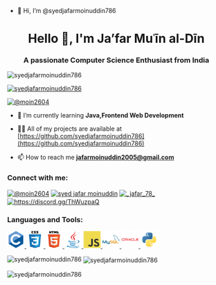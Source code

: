 - 👋 Hi, I’m @syedjafarmoinuddin786
<h1 align="center">Hello 👋, I'm Ja’far Muʿīn al-Dīn</h1>
<h3 align="center">A passionate Computer Science Enthusiast from India</h3>

<p align="left"> <img src="https://komarev.com/ghpvc/?username=syedjafarmoinuddin786&label=Profile%20views&color=0e75b6&style=flat" alt="syedjafarmoinuddin786" /> </p>

<p align="left"> <a href="https://github.com/ryo-ma/github-profile-trophy"><img src="https://github-profile-trophy.vercel.app/?username=syedjafarmoinuddin786" alt="syedjafarmoinuddin786" /></a> </p>

<p align="left"> <a href="https://twitter.com/@moin2604" target="blank"><img src="https://img.shields.io/twitter/follow/@moin2604?logo=twitter&style=for-the-badge" alt="@moin2604" /></a> </p>

- 🌱 I’m currently learning **Java,Frontend Web Development**

- 👨‍💻 All of my projects are available at [https://github.com/syedjafarmoinuddin786](https://github.com/syedjafarmoinuddin786)

- 📫 How to reach me **jafarmoinuddin2005@gmail.com**

<h3 align="left">Connect with me:</h3>
<p align="left">
<a href="https://twitter.com/@moin2604" target="blank"><img align="center" src="https://raw.githubusercontent.com/rahuldkjain/github-profile-readme-generator/master/src/images/icons/Social/twitter.svg" alt="@moin2604" height="30" width="40" /></a>
<a href="https://linkedin.com/in/syed jafar moinuddin" target="blank"><img align="center" src="https://raw.githubusercontent.com/rahuldkjain/github-profile-readme-generator/master/src/images/icons/Social/linked-in-alt.svg" alt="syed jafar moinuddin" height="30" width="40" /></a>
<a href="https://instagram.com/_jafar_78_" target="blank"><img align="center" src="https://raw.githubusercontent.com/rahuldkjain/github-profile-readme-generator/master/src/images/icons/Social/instagram.svg" alt="_jafar_78_" height="30" width="40" /></a>
<a href="https://discord.gg/https://discord.gg/ThWuzpaQ" target="blank"><img align="center" src="https://raw.githubusercontent.com/rahuldkjain/github-profile-readme-generator/master/src/images/icons/Social/discord.svg" alt="https://discord.gg/ThWuzpaQ" height="30" width="40" /></a>
</p>

<h3 align="left">Languages and Tools:</h3>
<p align="left"> <a href="https://www.cprogramming.com/" target="_blank" rel="noreferrer"> <img src="https://raw.githubusercontent.com/devicons/devicon/master/icons/c/c-original.svg" alt="c" width="40" height="40"/> </a> <a href="https://www.w3schools.com/css/" target="_blank" rel="noreferrer"> <img src="https://raw.githubusercontent.com/devicons/devicon/master/icons/css3/css3-original-wordmark.svg" alt="css3" width="40" height="40"/> </a> <a href="https://www.w3.org/html/" target="_blank" rel="noreferrer"> <img src="https://raw.githubusercontent.com/devicons/devicon/master/icons/html5/html5-original-wordmark.svg" alt="html5" width="40" height="40"/> </a> <a href="https://www.java.com" target="_blank" rel="noreferrer"> <img src="https://raw.githubusercontent.com/devicons/devicon/master/icons/java/java-original.svg" alt="java" width="40" height="40"/> </a> <a href="https://developer.mozilla.org/en-US/docs/Web/JavaScript" target="_blank" rel="noreferrer"> <img src="https://raw.githubusercontent.com/devicons/devicon/master/icons/javascript/javascript-original.svg" alt="javascript" width="40" height="40"/> </a> <a href="https://www.mysql.com/" target="_blank" rel="noreferrer"> <img src="https://raw.githubusercontent.com/devicons/devicon/master/icons/mysql/mysql-original-wordmark.svg" alt="mysql" width="40" height="40"/> </a> <a href="https://www.oracle.com/" target="_blank" rel="noreferrer"> <img src="https://raw.githubusercontent.com/devicons/devicon/master/icons/oracle/oracle-original.svg" alt="oracle" width="40" height="40"/> </a> <a href="https://www.python.org" target="_blank" rel="noreferrer"> <img src="https://raw.githubusercontent.com/devicons/devicon/master/icons/python/python-original.svg" alt="python" width="40" height="40"/> </a> </p>

<p><img align="left" src="https://github-readme-stats.vercel.app/api/top-langs?username=syedjafarmoinuddin786&show_icons=true&locale=en&layout=compact" alt="syedjafarmoinuddin786" /></p>

<p>&nbsp;<img align="center" src="https://github-readme-stats.vercel.app/api?username=syedjafarmoinuddin786&show_icons=true&locale=en" alt="syedjafarmoinuddin786" /></p>

<p><img align="center" src="https://github-readme-streak-stats.herokuapp.com/?user=syedjafarmoinuddin786&" alt="syedjafarmoinuddin786" /></p>


<!---
syedjafarmoinuddin786/syedjafarmoinuddin786 is a ✨ special ✨ repository because its `README.md` (this file) appears on your GitHub profile.
You can click the Preview link to take a look at your changes.
--->
